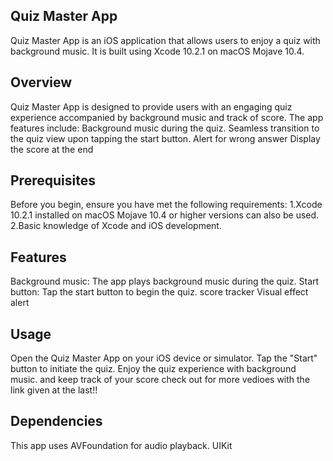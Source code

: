 ## Quiz Master App
Quiz Master App is an iOS application that allows users to enjoy a quiz with background music. It is built using Xcode 10.2.1 on macOS Mojave 10.4.
## Overview
Quiz Master App is designed to provide users with an engaging quiz experience accompanied by background music and track of score. 
The app features include:
Background music during the quiz.
Seamless transition to the quiz view upon tapping the start button.
Alert for wrong answer
Display the score at the end
## Prerequisites
Before you begin, ensure you have met the following requirements:
1.Xcode 10.2.1 installed on macOS Mojave 10.4 or higher versions can also be used.
2.Basic knowledge of Xcode and iOS development.
## Features
Background music: The app plays background music during the quiz.
Start button: Tap the start button to begin the quiz.
score tracker
Visual effect
alert
## Usage
Open the Quiz Master App on your iOS device or simulator.
Tap the "Start" button to initiate the quiz.
Enjoy the quiz experience with background music.
and keep track of your score
check out for more vedioes with the link given at the last!!
## Dependencies
This app uses AVFoundation for audio playback.
UIKit
